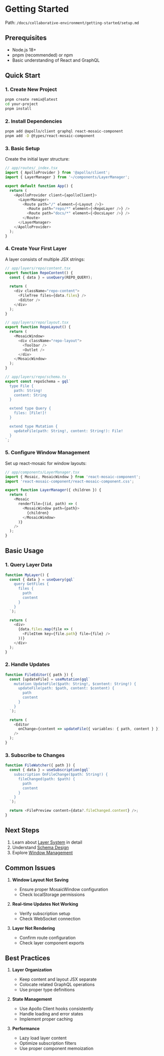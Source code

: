 # Getting Started

Path: `/docs/collaborative-environment/getting-started/setup.md`

## Prerequisites

- Node.js 18+
- pnpm (recommended) or npm
- Basic understanding of React and GraphQL

## Quick Start

### 1. Create New Project

```bash
pnpm create remix@latest
cd your-project
pnpm install
```

### 2. Install Dependencies

```bash
pnpm add @apollo/client graphql react-mosaic-component
pnpm add -D @types/react-mosaic-component
```

### 3. Basic Setup

Create the initial layer structure:

```typescript
// app/routes/_index.tsx
import { ApolloProvider } from '@apollo/client';
import { LayerManager } from '~/components/LayerManager';

export default function App() {
  return (
    <ApolloProvider client={apolloClient}>
      <LayerManager>
        <Route path="/" element={<Layout />}>
          <Route path="repo/*" element={<RepoLayer />} />
          <Route path="docs/*" element={<DocsLayer />} />
        </Route>
      </LayerManager>
    </ApolloProvider>
  );
}
```

### 4. Create Your First Layer

A layer consists of multiple JSX strings:

```typescript
// app/layers/repo/content.tsx
export function RepoContent() {
  const { data } = useQuery(REPO_QUERY);
  
  return (
    <div className="repo-content">
      <FileTree files={data.files} />
      <Editor />
    </div>
  );
}

// app/layers/repo/layout.tsx
export function RepoLayout() {
  return (
    <MosaicWindow>
      <div className="repo-layout">
        <Toolbar />
        <Outlet />
      </div>
    </MosaicWindow>
  );
}

// app/layers/repo/schema.ts
export const repoSchema = gql`
  type File {
    path: String!
    content: String
  }

  extend type Query {
    files: [File!]!
  }

  extend type Mutation {
    updateFile(path: String!, content: String!): File!
  }
`;
```

### 5. Configure Window Management

Set up react-mosaic for window layouts:

```typescript
// app/components/LayerManager.tsx
import { Mosaic, MosaicWindow } from 'react-mosaic-component';
import 'react-mosaic-component/react-mosaic-component.css';

export function LayerManager({ children }) {
  return (
    <Mosaic
      renderTile={(id, path) => (
        <MosaicWindow path={path}>
          {children}
        </MosaicWindow>
      )}
    />
  );
}
```

## Basic Usage

### 1. Query Layer Data

```typescript
function MyLayer() {
  const { data } = useQuery(gql`
    query GetFiles {
      files {
        path
        content
      }
    }
  `);

  return (
    <div>
      {data.files.map(file => (
        <FileItem key={file.path} file={file} />
      ))}
    </div>
  );
}
```

### 2. Handle Updates

```typescript
function FileEditor({ path }) {
  const [updateFile] = useMutation(gql`
    mutation UpdateFile($path: String!, $content: String!) {
      updateFile(path: $path, content: $content) {
        path
        content
      }
    }
  `);

  return (
    <Editor
      onChange={content => updateFile({ variables: { path, content } })}
    />
  );
}
```

### 3. Subscribe to Changes

```typescript
function FileWatcher({ path }) {
  const { data } = useSubscription(gql`
    subscription OnFileChange($path: String!) {
      fileChanged(path: $path) {
        path
        content
      }
    }
  `);

  return <FilePreview content={data?.fileChanged.content} />;
}
```

## Next Steps

1. Learn about [Layer System](../core/layer-system.md) in detail
2. Understand [Schema Design](../core/schema-design.md)
3. Explore [Window Management](../components/windows.md)

## Common Issues

1. **Window Layout Not Saving**
    - Ensure proper MosaicWindow configuration
    - Check localStorage permissions

2. **Real-time Updates Not Working**
    - Verify subscription setup
    - Check WebSocket connection

3. **Layer Not Rendering**
    - Confirm route configuration
    - Check layer component exports

## Best Practices

1. **Layer Organization**
    - Keep content and layout JSX separate
    - Colocate related GraphQL operations
    - Use proper type definitions

2. **State Management**
    - Use Apollo Client hooks consistently
    - Handle loading and error states
    - Implement proper caching

3. **Performance**
    - Lazy load layer content
    - Optimize subscription filters
    - Use proper component memoization